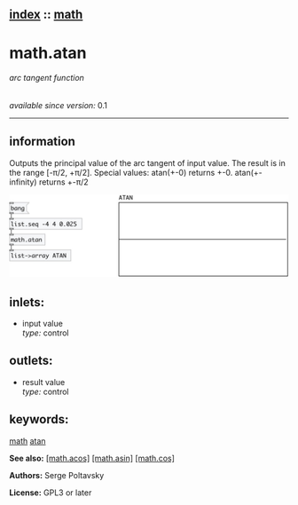 [index](index.html) :: [math](category_math.html)
---

# math.atan

###### arc tangent function

*available since version:* 0.1

---


## information
Outputs the principal value of the arc tangent of input value. The result is in
            the range [-π/2, +π/2].
Special values:
atan(+-0) returns +-0.
atan(+-infinity) returns +-π/2



[![example](../examples/img/math.atan.jpg)](../examples/pd/math.atan.pd)









## inlets:

* input value<br>
_type:_ control



## outlets:

* result value<br>
_type:_ control



## keywords:

[math](keywords/math.html)
[atan](keywords/atan.html)



**See also:**
[\[math.acos\]](math.acos.html)
[\[math.asin\]](math.asin.html)
[\[math.cos\]](math.cos.html)




**Authors:** Serge Poltavsky




**License:** GPL3 or later





